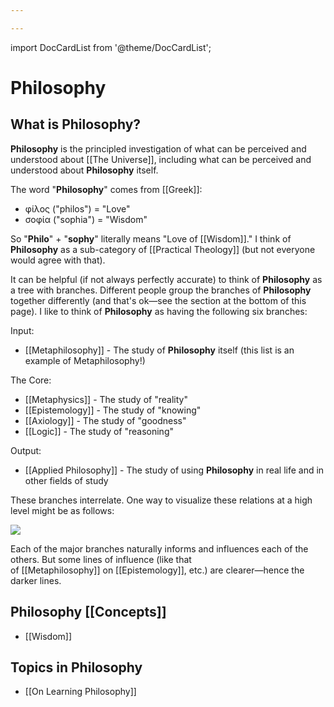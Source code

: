 ```yaml
---

---
```


import DocCardList from '@theme/DocCardList';

# Philosophy

## **What is Philosophy?**

**Philosophy** is the principled investigation of what can be perceived
and understood about [[The Universe]],
including what can be perceived and understood about **Philosophy**
itself.

The word "**Philosophy**" comes from
[[Greek]]:

-   φίλος ("philos") = "Love"
-   σοφία ("sophia") = "Wisdom"

So "**Philo**" + "**sophy**" literally means "Love
of [[Wisdom]]."
I think of **Philosophy** as a sub-category
of [[Practical Theology]] (but
not everyone would agree with that).

It can be helpful (if not always perfectly accurate) to think of
**Philosophy** as a tree with branches. Different people group the
branches of **Philosophy** together differently (and that's ok—see the
section at the bottom of this page). I like to think of **Philosophy**
as having the following six branches:

Input:

-   [[Metaphilosophy]] -
    The study of **Philosophy** itself (this list is an example of
    Metaphilosophy!)

The Core:

-   [[Metaphysics]] -
    The study of "reality"
-   [[Epistemology]] -
    The study of "knowing"
-   [[Axiology]] -
    The study of "goodness"
-   [[Logic]] -
    The study of "reasoning"

Output:

-   [[Applied Philosophy]] -
    The study of using **Philosophy** in real life and in other fields
    of study

These branches interrelate. One way to visualize these relations at a
high level might be as follows:

![](https://gist.githubusercontent.com/CFiggers/a99d73bd5a86624720ac288f9ff08696/raw/8eff744422c18ab01ed33d9136e36334fedb522d/Philosophy%2520Branches%2520Diagram.svg)

Each of the major branches naturally informs and influences each of the
others. But some lines of influence (like that
of [[Metaphilosophy]] on [[Epistemology]],
etc.) are clearer—hence the darker lines.

## Philosophy [[Concepts]]

-   [[Wisdom]]

## Topics in Philosophy

-   [[On Learning Philosophy]]

<DocCardList />
